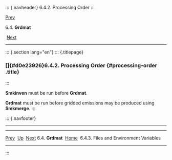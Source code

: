 ::: {.navheader}
6.4.2. Processing Order
:::

[Prev](ch06s04.html) 

6.4. **Grdmat**

 [Next](ch06s04s03.html)

------------------------------------------------------------------------

::: {.section lang="en"}
::: {.titlepage}
<div>

<div>

### []{#d0e23926}6.4.2. Processing Order {#processing-order .title}

</div>

</div>
:::

**Smkinven** must be run before **Grdmat**.

**Grdmat** must be run before gridded emissions may be produced using
**Smkmerge**.
:::

::: {.navfooter}

------------------------------------------------------------------------

  ----------------------- -------------------- -----------------------------------------
  [Prev](ch06s04.html)     [Up](ch06s04.html)                    [Next](ch06s04s03.html)
  6.4. **Grdmat**          [Home](index.html)     6.4.3. Files and Environment Variables
  ----------------------- -------------------- -----------------------------------------
:::
